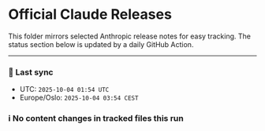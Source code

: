 # Official Claude Releases

This folder mirrors selected Anthropic release notes for easy tracking.
The status section below is updated by a daily GitHub Action.


---

<!-- sync-status:start -->

### 🔄 Last sync
- UTC: `2025-10-04 01:54 UTC`
- Europe/Oslo: `2025-10-04 03:54 CEST`

### ℹ️ No content changes in tracked files this run

<!-- sync-status:end -->












































